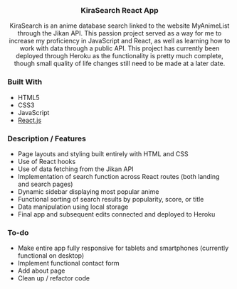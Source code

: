 <div id="top"></div>
<!-- PROJECT LOGO -->
<br />
<h3 align="center">KiraSearch React App</h3>

  <p align="center">
    KiraSearch is an anime database search linked to the website MyAnimeList through the Jikan API. This passion project served as a way for me to increase my proficiency in JavaScript and React, as well as learning how to work with data through a public API. This project has currently been deployed through Heroku as the functionality is pretty much complete, though small quality of life changes still need to be made at a later date.
</div>

### Built With

* HTML5
* CSS3
* JavaScript
* [React.js](https://reactjs.org/)

### Description / Features

* Page layouts and styling built entirely with HTML and CSS
* Use of React hooks
* Use of data fetching from the Jikan API
* Implementation of search function across React routes (both landing and search pages)
* Dynamic sidebar displaying most popular anime
* Functional sorting of search results by popularity, score, or title
* Data manipulation using local storage
* Final app and subsequent edits connected and deployed to Heroku

### To-do

* Make entire app fully responsive for tablets and smartphones (currently functional on desktop)
* Implement functional contact form
* Add about page
* Clean up / refactor code
